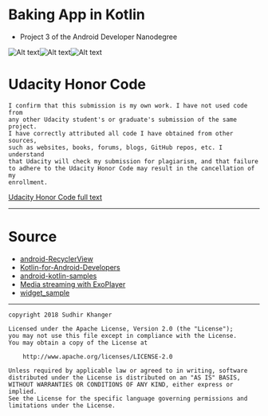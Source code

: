 # Baking App in Kotlin

* Project 3 of the Android Developer Nanodegree

![Alt text](https://raw.githubusercontent.com/sudhirkhanger/baking-app-kotlin/master/device-2018-01-24-065450.png)![Alt text](https://raw.githubusercontent.com/sudhirkhanger/baking-app-kotlin/master/device-2018-01-24-065537.png)![Alt text](https://raw.githubusercontent.com/sudhirkhanger/baking-app-kotlin/master/device-2018-01-24-065645.png)

# Udacity Honor Code

    I confirm that this submission is my own work. I have not used code from 
	any other Udacity student's or graduate's submission of the same project. 
	I have correctly attributed all code I have obtained from other sources, 
	such as websites, books, forums, blogs, GitHub repos, etc. I understand 
	that Udacity will check my submission for plagiarism, and that failure 
	to adhere to the Udacity Honor Code may result in the cancellation of my
	enrollment.

[Udacity Honor Code full text](https://udacity.zendesk.com/hc/en-us/articles/210667103-What-is-the-Udacity-Honor-Code-)

---

# Source

* [android-RecyclerView](https://github.com/googlesamples/android-RecyclerView)
* [Kotlin-for-Android-Developers](https://github.com/antoniolg/Kotlin-for-Android-Developers)
* [android-kotlin-samples](https://github.com/irontec/android-kotlin-samples)
* [Media streaming with ExoPlayer](https://codelabs.developers.google.com/codelabs/exoplayer-intro/index.html?index=..%2F..%2Findex#2)
* [widget_sample](https://github.com/popnfresh234/widget_sample)

---

    copyright 2018 Sudhir Khanger

    Licensed under the Apache License, Version 2.0 (the "License");
    you may not use this file except in compliance with the License.
    You may obtain a copy of the License at

        http://www.apache.org/licenses/LICENSE-2.0

    Unless required by applicable law or agreed to in writing, software
    distributed under the License is distributed on an "AS IS" BASIS,
    WITHOUT WARRANTIES OR CONDITIONS OF ANY KIND, either express or implied.
    See the License for the specific language governing permissions and
    limitations under the License.
